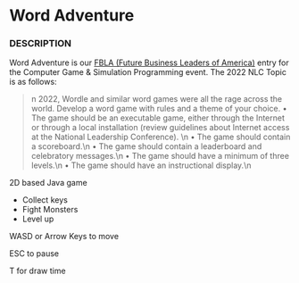 # Word Adventure

### **DESCRIPTION**
Word Adventure is our [FBLA (Future Business Leaders of America)](https://www.fbla-pbl.org/) entry for the Computer Game & Simulation Programming event. The 2022 NLC Topic is as follows:
> n 2022, Wordle and similar word games were all the rage across the world. Develop a word game with rules and a theme of your choice.
• The game should be an executable game, either through the Internet or
through a local installation (review guidelines about Internet access at the
National Leadership Conference). \n
• The game should contain a scoreboard.\n
• The game should contain a leaderboard and celebratory messages.\n
• The game should have a minimum of three levels.\n
• The game should have an instructional display.\n

2D based Java game 
  - Collect keys
  - Fight Monsters
  - Level up 
  
  WASD or Arrow Keys to move
  
  ESC to pause
  
  T for draw time 
